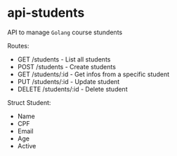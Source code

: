 # api-students
API to manage  `Golang` course stundents 
 
  Routes:
  - GET /students - List all students 
  - POST /students - Create students
  - GET /students/:id - Get infos from a specific student 
  - PUT /students/:id - Update student 
  - DELETE /students/:id - Delete student

  Struct Student:
  - Name
  - CPF
  - Email
  - Age
  - Active